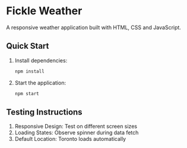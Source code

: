 # Fickle Weather

A responsive weather application built with HTML, CSS and JavaScript.

## Quick Start

1. Install dependencies:
   ```bash
   npm install
   ```

2. Start the application:
   ```bash
   npm start
   ```

## Testing Instructions

1. Responsive Design: Test on different screen sizes
2. Loading States: Observe spinner during data fetch
3. Default Location: Toronto loads automatically